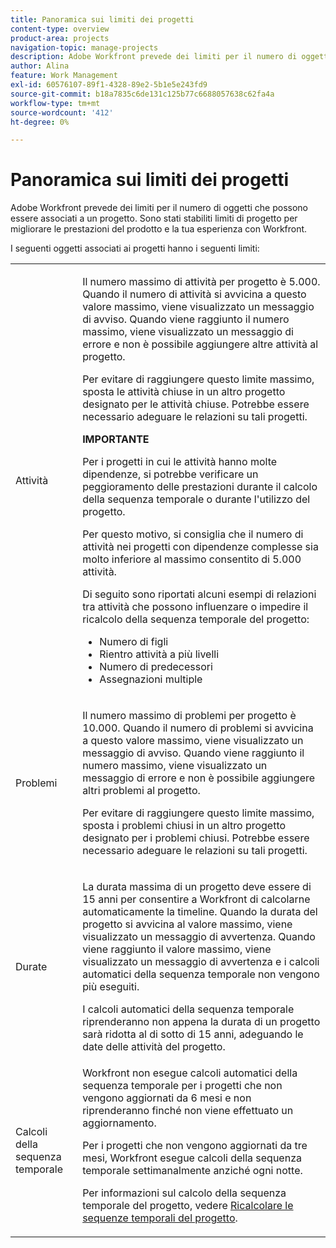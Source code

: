 ```yaml
---
title: Panoramica sui limiti dei progetti
content-type: overview
product-area: projects
navigation-topic: manage-projects
description: Adobe Workfront prevede dei limiti per il numero di oggetti che possono essere associati a un progetto. Sono stati stabiliti limiti di progetto per migliorare le prestazioni del prodotto e la tua esperienza con Workfront.
author: Alina
feature: Work Management
exl-id: 60576107-89f1-4328-89e2-5b1e5e243fd9
source-git-commit: b18a7835c6de131c125b77c6688057638c62fa4a
workflow-type: tm+mt
source-wordcount: '412'
ht-degree: 0%

---
```


# Panoramica sui limiti dei progetti

Adobe Workfront prevede dei limiti per il numero di oggetti che possono essere associati a un progetto. Sono stati stabiliti limiti di progetto per migliorare le prestazioni del prodotto e la tua esperienza con Workfront.

I seguenti oggetti associati ai progetti hanno i seguenti limiti:

<table style="table-layout:auto"> 
 <col> 
 <col> 
 <tbody> 
  <tr> 
   <td role="rowheader"><p>Attività</p></td> 
   <td>  <p>Il numero massimo di attività per progetto è 5.000. Quando il numero di attività si avvicina a questo valore massimo, viene visualizzato un messaggio di avviso. Quando viene raggiunto il numero massimo, viene visualizzato un messaggio di errore e non è possibile aggiungere altre attività al progetto.</p> <p>Per evitare di raggiungere questo limite massimo, sposta le attività chiuse in un altro progetto designato per le attività chiuse. Potrebbe essere necessario adeguare le relazioni su tali progetti.</p>

<b>IMPORTANTE</b>

Per i progetti in cui le attività hanno molte dipendenze, si potrebbe verificare un peggioramento delle prestazioni durante il calcolo della sequenza temporale o durante l&#39;utilizzo del progetto.

Per questo motivo, si consiglia che il numero di attività nei progetti con dipendenze complesse sia molto inferiore al massimo consentito di 5.000 attività.

Di seguito sono riportati alcuni esempi di relazioni tra attività che possono influenzare o impedire il ricalcolo della sequenza temporale del progetto:

<ul><li>Numero di figli</li>
   <li>Rientro attività a più livelli</li>
   <li>Numero di predecessori</li>
   <li>Assegnazioni multiple</li>
   </ul>
   </td> 
  </tr> 
  <tr> 
   <td role="rowheader"><p>Problemi</p></td> 
   <td>  <p>Il numero massimo di problemi per progetto è 10.000. Quando il numero di problemi si avvicina a questo valore massimo, viene visualizzato un messaggio di avviso. Quando viene raggiunto il numero massimo, viene visualizzato un messaggio di errore e non è possibile aggiungere altri problemi al progetto.</p> <p>Per evitare di raggiungere questo limite massimo, sposta i problemi chiusi in un altro progetto designato per i problemi chiusi. Potrebbe essere necessario adeguare le relazioni su tali progetti.</p> </td> 
  </tr> 
  <tr> 
   <td role="rowheader"><p>Durate</p></td> 
   <td> <p>La durata massima di un progetto deve essere di 15 anni per consentire a Workfront di calcolarne automaticamente la timeline. Quando la durata del progetto si avvicina al valore massimo, viene visualizzato un messaggio di avvertenza. Quando viene raggiunto il valore massimo, viene visualizzato un messaggio di avvertenza e i calcoli automatici della sequenza temporale non vengono più eseguiti.</p> <p>I calcoli automatici della sequenza temporale riprenderanno non appena la durata di un progetto sarà ridotta al di sotto di 15 anni, adeguando le date delle attività del progetto.</p> </td> 
  </tr> 
  <tr> 
   <td role="rowheader"><p>Calcoli della sequenza temporale</p></td> 
   <td>Workfront non esegue calcoli automatici della sequenza temporale per i progetti che non vengono aggiornati da 6 mesi e non riprenderanno finché non viene effettuato un aggiornamento.<p>Per i progetti che non vengono aggiornati da tre mesi, Workfront esegue calcoli della sequenza temporale settimanalmente anziché ogni notte.</p><p>Per informazioni sul calcolo della sequenza temporale del progetto, vedere <a href="../../../manage-work/projects/manage-projects/recalculate-project-timeline.md" class="MCXref xref">Ricalcolare le sequenze temporali del progetto</a>. </p></td> 
  </tr> 
 </tbody> 
</table>

<!-- Notes from the table: 
     <p>For tasks limits: (This is NOT TRUE , but the PMs always wanted this to stay the way it is because they don't want customers creating projects bigger than this.)</p>
    <p>For issue limits: (this is true only for some clusters; according to Anna A., some clusters are set to a million.)</p>
    -->
